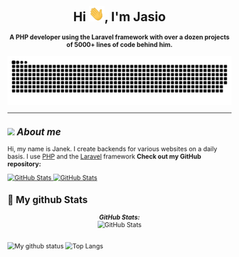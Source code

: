 <div align="center">
<h1 align="center">Hi <img width="35" src="https://github.com/1999AZZAR/1999AZZAR/blob/main/resources/img/waving.gif">, I'm Jasio</h1>
<h4 align="center">A PHP developer using the Laravel framework with over a dozen projects of 5000+ lines of code behind him.</h4>
</div>

<div align="center">
  <a href="https://github.com/Jasiooo">
  <img  src="https://github.com/1999AZZAR/1999AZZAR/blob/main/resources/img/grid-snake.svg"
       alt="snake" /></a>
</div>

-----
## <img src="https://media.giphy.com/media/ObNTw8Uzwy6KQ/giphy.gif" width="30px">&nbsp;***About me***

Hi, my name is Janek. I create backends for various websites on a daily basis. I use <a href="https://www.php.net/">PHP</a> and the <a href="https://laravel.com/">Laravel</a> framework
__Check out my GitHub repository:__

<div>
  <p>
    <a href="https://github.com/Bhargavi-hash/HotelFranchiseDBMS.git">
      <img src="https://github-readme-stats.vercel.app/api/pin/?username=Jasiooo&repo=HotelFranchiseDBMS" alt="GitHub Stats" />
    </a>
    <a href="https://github.com/Bhargavi-hash/Linux-Shell-Implementation.git">
      <img src="https://github-readme-stats.vercel.app/api/pin/?username=Jasiooo&repo=Linux-Shell-Implementation" alt="GitHub Stats" />
    </a>
  </p>
</div>


<h2>👀 My github Stats</h2>

<div>
<!--   <p align="center">
    <b><em>Now listening to:</em></b> <br/>
    <img src="https://spotify-github-profile.vercel.app/api/view?uid=Bhargavi-hash&cover_image=true&theme=novatorem" alt="Now Listenting to" />
  </p> -->

  <p align="center">
  <b><em>GitHub Stats:</em></b> <br/>
    <img src="https://github-readme-streak-stats.herokuapp.com/?user=Bhargavi-hash" alt="GitHub Stats" /> <br/><br/>

</div>

![My github status](https://github-readme-stats.vercel.app/api?username=Jasiooo&show_icons=true&include_all_commits=true)
![Top Langs](https://github-readme-stats.vercel.app/api/top-langs/?username=Jasiooo&layout=compact)
